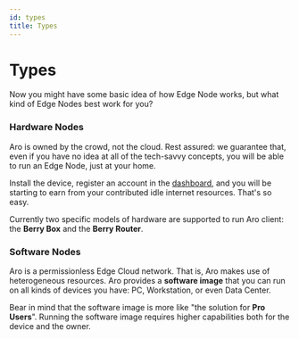 ```yaml
---
id: types
title: Types
---
```


# Types

Now you might have some basic idea of how Edge Node works, but what kind of Edge Nodes best work for you?  

### Hardware Nodes

Aro is owned by the crowd, not the cloud. Rest assured: we guarantee that, even if you have no idea at all of the tech-savvy concepts, you will be able to run an Edge Node, just at your home. 

Install the device, register an account in the [dashboard](https://dashboard.aro.network), and you will be starting to earn from your contributed idle internet resources. That's so easy. 

Currently two specific models of hardware are supported to run Aro client: the **Berry Box** and the **Berry Router**.  

### Software Nodes

Aro is a permissionless Edge Cloud network. That is, Aro makes use of heterogeneous resources. Aro provides a **software image** that you can run on all kinds of devices you have: PC, Workstation, or even Data Center. 

Bear in mind that the software image is more like "the solution for **Pro Users**". Running the software image requires higher capabilities both for the device and the owner.